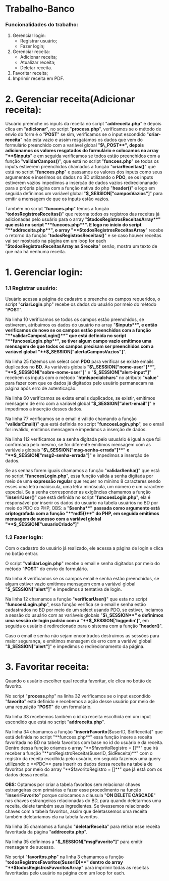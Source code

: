 # Trabalho-Banco

### Funcionalidades do trabalho:

1. Gerenciar login:
   - Registrar usuário;
   - Fazer login;
1. Gerenciar receita:
   - Adicionar receita;
   - Atualizar receita;
   - Deletar receita.
1. Favoritar receita;
1. Imprimir receita em PDF.

# 2. Gerenciar receita(Adicionar receita):

Usuário preenche os inputs da receita no script "**addreceita.php**" e depois clica em "**adicionar**", no script "**process.php**", verificamos se o método de envio do form é o "**POST**" se sim, verificamos se o input escondido "**criar-receita**" não esta vazio e assim resgatamos os dados que vem do formulário preenchido com a variável global "**$\_POST**", depois adicionamos os valores resgatados do formulário e colocamos no array "**$inputs**" e em seguida verificamos se todos estão preenchidos com a função "**validarCampos()**", que está no script "**funcoes.php**" se todos os inputs estiverem preenchidos chamados a função "**criarReceitas()**" que está no script "**funcoes.php**" e passamos os valores dos inputs como seus argumentos e inserimos os dados no BD utilizando o **PDO**, se os inputs estiverem vazios impedimos a inserção de dados vazios redirecionanado para a própria página com a função nativa do php "**header()**" e logo em seguida definimos um variável global "**$\_SESSION["camposVazios"]**" para emitir a mensagem de que os inputs estão vazios.

Também no script "**funcoes.php**" temos a função "**todosRegistrosReceitas()**" que retorna todos os registros das receitas já adicionadas pelo usuário para o array "**$todosRegistrosReceitasArray**" que está no script "**funcoes.php**". E logo no início do script "**addreceita.php**", o array "**$todosRegistrosReceitasArray**" recebe o retorno da função "**todosRegistrosReceitas()**" e se caso houver receitas vai ser mostrado na página em um loop for each "**$todosRegistrosReceitasArray as $receita**" senão, mostra um texto de que não há nenhuma receita.

# 1. Gerenciar login:

### 1.1 Registrar usuário:

Usuário acessa a página de cadastro e preenche os campos requeridos, o script "**criarLogin**.php" recebe os dados do usuário por meio do método "**POST**".

Na linha 10 verificamos se todos os campos estão preenchidos, se estiverem, atribuimos os dados do usuário no array "**$inputs**", e então verificamos de novo se os campos estão preenchidos com a função "**validarCamposLogin()**" que está definida no script "**funcoesLogin.php**", se tiver algum campo vazio emitimos uma mensagem de que todos os campos precisam ser preenchidos com a variável global "**$\_SESSION["alertaCamposVazios"]**".

Na linha 25 fazemos um select com **PDO** para verificar se existe emails duplicados no **BD**. As variáveis globais "**$\_SESSION["nome-user"]**", "**$\_SESSION["sobre-nome-user"]**" e "**$\_SESSION["alert-input"]**" recebem os inputs com o método "**htmlspecialchars**" no atributo "**value**" para fazer com que os dados já digitados pelo usuário permanecam na página após erro de autenticação.

Na linha 60 verificamos se existe emails duplicados, se existir, emitimos mensagem de erro com a variável global "**$\_SESSION["alert-email"]**" e impedimos a inserção desses dados.

Na linha 77 verificamos se o email é válido chamando a função "**validarEmail()**" que está definida no script "**funcoesLogin.php**", se o email for inválido, emitimos mensagem e impedimos a inserção de dados.

Na linha 112 verificamos se a senha digitada pelo ususário é igual a que foi confirmada pelo mesmo, se for diferente emitimos mensagem com as variáveis globais "**$\_SESSION["msg-senha-errada"]**" e "**$\_SESSION["msg2-senha-errada"]**" e impedimos a inserção de dados.

Se as senhas forem iguais chamamos a função "**validarSenha()**" que está no script "**funcoesLogin.php**", essa função valida a senha digitada por meio de uma **expressão regular** que requer no mínimo 8 caracteres sendo esses uma letra maiúscula, uma letra minúscula, um número e um caractere especial. Se a senha corresponder as exigências chamamos a função "**inserirUser()**" que está definida no script "**funcoesLogin.php**", ela é responsável por inserir os dados do usuário na tabela usuários no BD por meio do PDO do PHP, OBS: a "**$senha**" passada como argumento está criptografada com a função "**md5()**" do PHP, em seguida emitimos mensagem de sucesso com a variável global "**$\_SESSION["usuarioCriado"]**"

### 1.2 Fazer login:

Com o cadastro do usuário já realizado, ele acessa a página de login e clica no botão entrar.

O script "**validarLogin.php**" recebe o email e senha digitados por meio do método "**POST**" do envio do formulário.

Na linha 8 verificamos se os campos email e senha estão preenchidos, se algum estiver vazio emitimos mensagem com a variável global "**$\_SESSION["alert"]**" e impedimos a tentativa de login.

Na linha 12 chamamos a função "**verificarUser()**" que esta no script "**funcoesLogin.php**", essa função verifica se o email e senha estão cadastrados no BD por meio de um select usando PDO, se estiver, inciamos a sessão do usuário com as variáveis globais "**$\_SESSION**" e definimos uma sessão de login padrão com a "**$\_SESSION['loggedin']**", em seguida o usuário é redirecionado para o sistema com a função "**header()**".

Caso o email e senha não sejam encontrados destruimos as sessões para maior segurança, e emitimos mensagem de erro com a variável global "**$\_SESSION["alert"]**" e impedimos o redirecionamento da página.

# 3. Favoritar receita:

Quando o usuário escolher qual receita favoritar, ele clica no botão de favorito.

No script "**process**.php" na linha 32 verificamos se o input escondido "**favorito**" está definido e recebemos a ação desse usuário por meio de uma requsição "**POST**" de um formulário.

Na linha 33 recebemos também o id da receita escolhida em um input escondido que está no script "**addreceita.php**".

Na linha 34 chamamos a função "**inserirFavorito**($userID, $idReceita)" que está definida no script "**funcoes.php**" essa função insere a receita favoritada no BD na tabela favoritos com base no id do usuário e da receita. 
Dentro dessa função criamos o array "**$favoritoRegistro = []**" que irá receber a função "**umRegistroReceita($userID, $idReceita)**" com o registro da receita escolhida pelo usuário, em seguida fazemos uma query utilizando o **PDO** para inserir os dados dessa receita na tabela de favoritos por meio do array "**$favoritoRegistro = []\*\*" que já está com os dados dessa receita.

**OBS:** Optamos por criar a tabela favoritos sem relacionar chaves estrangeiras com primárias e fazer esse procedimento na função "**inserirFavorito**" porque colocamos a cláusula "**ON DELETE CASCADE**" nas chaves estrangeiras relacionadas do BD, para quando deletarmos uma receita, delete também seus ingredientes. Se tivessemos relacionado chaves com a tabela favoritos, assim que deletassemos uma receita também deletariamos ela na tabela favoritos.

Na linha 35 chamamos a função "**deletarReceita**" para retirar esse receita favoritada da página "**addreceita.php**".

Na linha 35 definimos a "**$\_SESSION["msgFavorito"]**" para emitir mensagem de sucesso.

No script "**favoritos.php**" na linha 3 chamamos a função "**todosRegistrosFavoritos($userID)**" dentro do array "**$todosRegistrosFavoritosArray**" para imprimir todas as receitas favoritadas pelo usuário na página com um loop for each.
